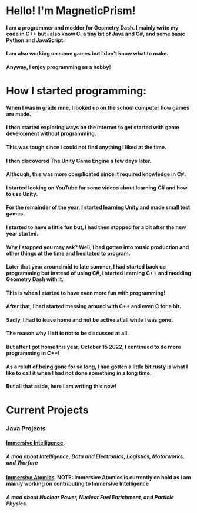 # Hello! I'm MagneticPrism!
#### I am a programmer and modder for Geometry Dash. I mainly write my code in C++ but i also know C, a tiny bit of Java and C#, and some basic Python and JavaScript.
#### I am also working on some games but I don't know what to make. 

#### Anyway, I enjoy programming as a hobby!

# How I started programming:
  #### When I was in grade nine, I looked up on the school computer how games are made.
  #### I then started exploring ways on the internet to get started with game development without programming.
  #### This was tough since I could not find anything I liked at the time.
  #### I then discovered The Unity Game Engine a few days later.
  #### Although, this was more complicated since it required knowledge in C#.
  #### I started looking on YouTube for some videos about learning C# and how to use Unity.
  #### For the remainder of the year, I started learning Unity and made small test games.
  #### I started to have a little fun but, I had then stopped for a bit after the new year started.
  #### Why I stopped you may ask? Well, I had gotten into music production and other things at the time and hesitated to program.
  #### Later that year around mid to late summer, I had started back up programming but instead of using C#, I started learning C++ and modding Geometry Dash with it.
  #### This is when I started to have even more fun with programming!
  #### After that, I had started messing around with C++ and even C for a bit.
  #### Sadly, I had to leave home and not be active at all while I was gone.
  #### The reason why I left is not to be discussed at all.
  #### But after I got home this year, October 15 2022, I continued to do more programming in C++!
  #### As a relult of being gone for so long, I had gotten a little bit rusty is what I like to call it when I had not done something in a long time.
  #### But all that aside, here I am writing this now!

# Current Projects
  ### Java Projects
  #### [Immersive Intelligence](https://github.com/Team-Immersive-Intelligence/ImmersiveIntelligence).
  ##### A mod about Intelligence, Data and Electronics, Logistics, Motorworks, and Warfare
  #### [Immersive Atomics](https://github.com/DotPrism/Immersive-Atomics). NOTE: Immersive Atomics is currently on hold as I am mainly working on contributing to Immersive Intelligence
  ##### A mod about Nuclear Power, Nuclear Fuel Enrichment, and Particle Physics.
